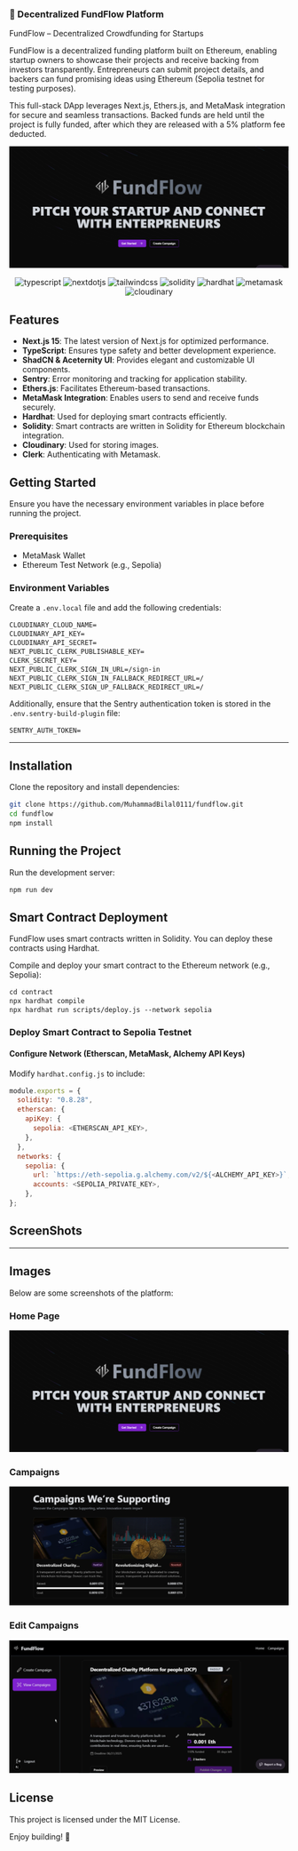 ### 🚀 Decentralized FundFlow Platform

FundFlow – Decentralized Crowdfunding for Startups

FundFlow is a decentralized funding platform built on Ethereum, enabling startup owners to showcase their projects and receive backing from investors transparently. Entrepreneurs can submit project details, and backers can fund promising ideas using Ethereum (Sepolia testnet for testing purposes).

This full-stack DApp leverages Next.js, Ethers.js, and MetaMask integration for secure and seamless transactions. Backed funds are held until the project is fully funded, after which they are released with a 5% platform fee deducted.

[![FundFlow Banner](public/assets/images/Hero.png)](https://github.com/MuhammadBilal0111/fundflow)  

<div align="center">
    <img src="https://img.shields.io/badge/-Typescript-black?style=for-the-badge&logoColor=white&logo=typescript&color=3178C6" alt="typescript" />
    <img src="https://img.shields.io/badge/-Next_JS-black?style=for-the-badge&logoColor=white&logo=nextdotjs&color=000000" alt="nextdotjs" />
    <img src="https://img.shields.io/badge/-Tailwind_CSS-black?style=for-the-badge&logoColor=white&logo=tailwindcss&color=06B6D4" alt="tailwindcss" />
    <img src="https://img.shields.io/badge/-Solidity-black?style=for-the-badge&logoColor=white&logo=solidity&color=363636" alt="solidity" />
    <img src="https://img.shields.io/badge/-Hardhat-black?style=for-the-badge&logoColor=white&logo=hardhat&color=1C1C1C" alt="hardhat" />
    <img src="https://img.shields.io/badge/-MetaMask-black?style=for-the-badge&logoColor=white&logo=metamask&color=F6851B" alt="metamask" />
    <img src="https://img.shields.io/badge/-Cloudinary-black?style=for-the-badge&logoColor=white&logo=cloudinary&color=F7B32E" alt="cloudinary" />
</div>

## Features
- **Next.js 15**: The latest version of Next.js for optimized performance.
- **TypeScript**: Ensures type safety and better development experience.
- **ShadCN & Aceternity UI**: Provides elegant and customizable UI components.
- **Sentry**: Error monitoring and tracking for application stability.
- **Ethers.js**: Facilitates Ethereum-based transactions.
- **MetaMask Integration**: Enables users to send and receive funds securely.
- **Hardhat**: Used for deploying smart contracts efficiently.
- **Solidity**: Smart contracts are written in Solidity for Ethereum blockchain integration.
- **Cloudinary**: Used for storing images.
- **Clerk**: Authenticating with Metamask.


## Getting Started
Ensure you have the necessary environment variables in place before running the project.

### Prerequisites
- MetaMask Wallet
- Ethereum Test Network (e.g., Sepolia)

### Environment Variables
Create a `.env.local` file and add the following credentials:

```env
CLOUDINARY_CLOUD_NAME=
CLOUDINARY_API_KEY=
CLOUDINARY_API_SECRET=
NEXT_PUBLIC_CLERK_PUBLISHABLE_KEY=
CLERK_SECRET_KEY=
NEXT_PUBLIC_CLERK_SIGN_IN_URL=/sign-in
NEXT_PUBLIC_CLERK_SIGN_IN_FALLBACK_REDIRECT_URL=/
NEXT_PUBLIC_CLERK_SIGN_UP_FALLBACK_REDIRECT_URL=/
```

Additionally, ensure that the Sentry authentication token is stored in the `.env.sentry-build-plugin` file:

```env
SENTRY_AUTH_TOKEN=
```
---
## Installation

Clone the repository and install dependencies:

```sh
git clone https://github.com/MuhammadBilal0111/fundflow.git
cd fundflow
npm install
```

## Running the Project

Run the development server:

```sh
npm run dev
```

## Smart Contract Deployment

FundFlow uses smart contracts written in Solidity. You can deploy these contracts using Hardhat.

Compile and deploy your smart contract to the Ethereum network (e.g., Sepolia):

```
cd contract
npx hardhat compile
npx hardhat run scripts/deploy.js --network sepolia
```
### Deploy Smart Contract to Sepolia Testnet

#### Configure Network (Etherscan, MetaMask, Alchemy API Keys)

Modify `hardhat.config.js` to include:

```js
module.exports = {
  solidity: "0.8.28",
  etherscan: {
    apiKey: {
      sepolia: <ETHERSCAN_API_KEY>,
    },
  },
  networks: {
    sepolia: {
      url: `https://eth-sepolia.g.alchemy.com/v2/${<ALCHEMY_API_KEY>}`,
      accounts: <SEPOLIA_PRIVATE_KEY>,
    },
};
```

## ScreenShots
---

## Images
Below are some screenshots of the platform:

### Home Page
![Home](public/assets/images/Hero.png)

### Campaigns
![Campaigns](public/assets/images/campaigns.png)

### Edit Campaigns
![Edit Campaigns](public/assets/images/Edit.png)

## License
This project is licensed under the MIT License.

Enjoy building! 🚀
